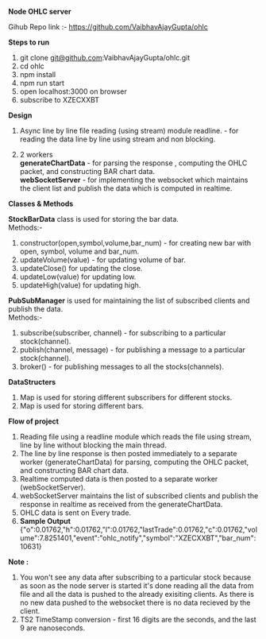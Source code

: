 <b>Node OHLC server</b>

Gihub Repo link :- https://github.com/VaibhavAjayGupta/ohlc

<b>Steps to run</b>

1. git clone git@github.com:VaibhavAjayGupta/ohlc.git
2. cd ohlc
3. npm install
4. npm run start
5. open localhost:3000 on browser
6. subscribe to XZECXXBT


<b>Design</b>

 1. Async line by line file reading (using stream) module readline. - for reading the data line by line using stream and non blocking.

 2. 2 workers </br>
        <b>generateChartData</b> - for parsing the response , computing the OHLC packet, and constructing BAR chart data.</br>
        <b>webSocketServer</b> - for implementing the websocket which maintains the client list and publish the data which is computed in realtime.

<b>Classes & Methods </b> 

 <b>StockBarData</b> class is used for storing the bar data.</br>
  Methods:- </br>
   1. constructor(open,symbol,volume,bar_num) - for creating new bar with open, symbol, volume and bar_num.
   2. updateVolume(value) - for updating volume of bar.
   3. updateClose() for updating the close.
   4. updateLow(value) for updating low.
   5. updateHigh(value) for updating high.

 <b>PubSubManager</b> is used for maintaining the list of subscribed clients and publish the data. </br>
  Methods:- </br>
   1. subscribe(subscriber, channel) - for subscribing to a particular stock(channel).
   2. publish(channel, message) - for publishing a message to a particular stock(channel).
   3. broker() - for publishing messages to all the stocks(channels).
	

<b>DataStructers </b>

 1. Map is used for storing different subscribers for different stocks.
 2. Map is used for storing different bars.
 
<b>Flow of project</b>

 1. Reading file using a readline module which reads the file using stream, line by line without blocking the main thread.
 2. The line by line response is then posted immediately to a separate worker (generateChartData) for parsing, computing the OHLC packet, and constructing BAR chart data. 
 3. Realtime computed data is then posted to a separate worker (webSocketServer).
 4. webSocketServer maintains the list of subscribed clients and publish the response in realtime as received from the generateChartData.
 5. OHLC data is sent on Every trade.
 6. <b>Sample Output</b>
 {"o":0.01762,"h":0.01762,"l":0.01762,"lastTrade":0.01762,"c":0.01762,"volume":7.8251401,"event":"ohlc_notify","symbol":"XZECXXBT","bar_num":10631}

<b>Note : </b>
  1. You won't see any data after subscribing to a particular stock because as soon as the node server is started it's done reading all the data from file and all the data is pushed to the already exisiting clients. As there is no new data pushed to the websocket there is no data recieved by the client. 
  2. TS2 TimeStamp conversion - first 16 digits are the seconds, and the last 9 are nanoseconds.